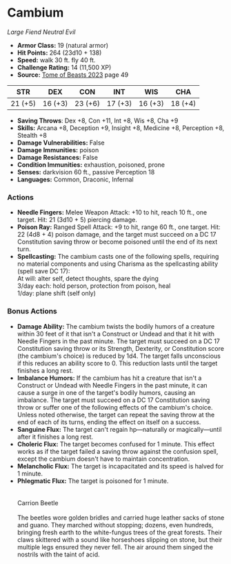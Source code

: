 # Cambium

*Large* *Fiend* *Neutral Evil*

- **Armor Class:** 19 (natural armor)
- **Hit Points:** 264 (23d10 + 138)
- **Speed:** walk 30 ft. fly 40 ft.
- **Challenge Rating:** 14 (11,500 XP)
- **Source:** [Tome of Beasts 2023](https://koboldpress.com/kpstore/product/tome-of-beasts-1-2023-edition/) page 49

| STR | DEX | CON | INT | WIS | CHA |
| --- | --- | --- | --- | --- | --- |
| 21 (+5) | 16 (+3) | 23 (+6) | 17 (+3) | 16 (+3) | 18 (+4) |

- **Saving Throws**: Dex +8, Con +11, Int +8, Wis +8, Cha +9
- **Skills:** Arcana +8, Deception +9, Insight +8, Medicine +8, Perception +8, Stealth +8
- **Damage Vulnerabilities:** False
- **Damage Immunities:** poison
- **Damage Resistances:** False
- **Condition Immunities:** exhaustion, poisoned, prone
- **Senses:** darkvision 60 ft., passive Perception 18
- **Languages:** Common, Draconic, Infernal

### Actions

- **Needle Fingers:** Melee Weapon Attack: +10 to hit, reach 10 ft., one target. Hit: 21 (3d10 + 5) piercing damage.
- **Poison Ray:** Ranged Spell Attack: +9 to hit, range 60 ft., one target. Hit: 22 (4d8 + 4) poison damage, and the target must succeed on a DC 17 Constitution saving throw or become poisoned until the end of its next turn.
- **Spellcasting:** The cambium casts one of the following spells, requiring no material components and using Charisma as the spellcasting ability (spell save DC 17):<br>At will: alter self, detect thoughts, spare the dying<br>3/day each: hold person, protection from poison, heal<br>1/day: plane shift (self only)

### Bonus Actions

- **Damage Ability:** The cambium twists the bodily humors of a creature within 30 feet of it that isn't a Construct or Undead and that it hit with Needle Fingers in the past minute. The target must succeed on a DC 17 Constitution saving throw or its Strength, Dexterity, or Constitution score (the cambium's choice) is reduced by 1d4. The target falls unconscious if this reduces an ability score to 0. This reduction lasts until the target finishes a long rest.
- **Imbalance Humors:** If the cambium has hit a creature that isn't a Construct or Undead with Needle Fingers in the past minute, it can cause a surge in one of the target's bodily humors, causing an imbalance. The target must succeed on a DC 17 Constitution saving throw or suffer one of the following effects of the cambium's choice. Unless noted otherwise, the target can repeat the saving throw at the end of each of its turns, ending the effect on itself on a success.
- **Sanguine Flux:** The target can't regain hp—naturally or magically—until after it finishes a long rest.
- **Choleric Flux:** The target becomes confused for 1 minute. This effect works as if the target failed a saving throw against the confusion spell, except the cambium doesn't have to maintain concentration.
- **Melancholic Flux:** The target is incapacitated and its speed is halved for 1 minute.
- **Phlegmatic Flux:** The target is poisoned for 1 minute.<br><br><br>Carrion Beetle<br><br>The beetles wore golden bridles and carried huge leather sacks of stone and guano. They marched without stopping; dozens, even hundreds, bringing fresh earth to the white-fungus trees of the great forests. Their claws skittered with a sound like horseshoes slipping on stone, but their multiple legs ensured they never fell. The air around them singed the nostrils with the taint of acid.
